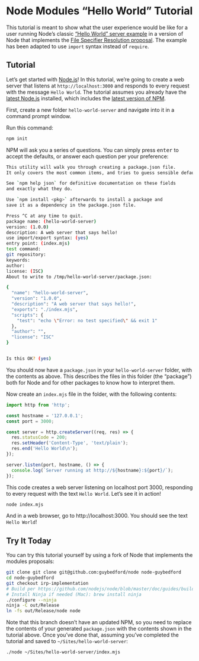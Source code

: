 # Node Modules “Hello World” Tutorial

This tutorial is meant to show what the user experience would be like for a user running Node’s classic [“Hello World” server example](https://nodejs.org/en/about/) in a version of Node that implements the [File Specifier Resolution proposal](https://github.com/GeoffreyBooth/node-import-file-specifier-resolution-proposal/). The example has been adapted to use `import` syntax instead of `require`.

## Tutorial

Let’s get started with [Node.js](https://nodejs.org/en/)! In this tutorial, we’re going to create a web server that listens at `http://localhost:3000` and responds to every request with the message `Hello World`. The tutorial assumes you already have the [latest Node.js](https://nodejs.org/en/download/) installed, which includes the [latest version of NPM](https://www.npmjs.com/get-npm).

First, create a new folder `hello-world-server` and navigate into it in a command prompt window.

Run this command:

```bash
npm init
```

NPM will ask you a series of questions. You can simply press <kbd>enter</kbd> to accept the defaults, or answer each question per your preference:

```bash
This utility will walk you through creating a package.json file.
It only covers the most common items, and tries to guess sensible defaults.

See `npm help json` for definitive documentation on these fields
and exactly what they do.

Use `npm install <pkg>` afterwards to install a package and
save it as a dependency in the package.json file.

Press ^C at any time to quit.
package name: (hello-world-server)
version: (1.0.0)
description: A web server that says hello!
use import/export syntax: (yes)
entry point: (index.mjs)
test command:
git repository:
keywords:
author:
license: (ISC)
About to write to /tmp/hello-world-server/package.json:

{
  "name": "hello-world-server",
  "version": "1.0.0",
  "description": "A web server that says hello!",
  "exports": "./index.mjs",
  "scripts": {
    "test": "echo \"Error: no test specified\" && exit 1"
  },
  "author": "",
  "license": "ISC"
}


Is this OK? (yes)
```

You should now have a `package.json` in your `hello-world-server` folder, with the contents as above. This describes the files in this folder (the “package”) both for Node and for other packages to know how to interpret them.

Now create an `index.mjs` file in the folder, with the following contents:

```js
import http from 'http';

const hostname = '127.0.0.1';
const port = 3000;

const server = http.createServer((req, res) => {
  res.statusCode = 200;
  res.setHeader('Content-Type', 'text/plain');
  res.end('Hello World\n');
});

server.listen(port, hostname, () => {
  console.log(`Server running at http://${hostname}:${port}/`);
});
```

This code creates a web server listening on localhost port 3000, responding to every request with the text `Hello World`. Let’s see it in action!

```bash
node index.mjs
```

And in a web browser, go to http://localhost:3000. You should see the text `Hello World`!

## Try It Today

You can try this tutorial yourself by using a fork of Node that implements the modules proposals:

```bash
git clone git clone git@github.com:guybedford/node node-guybedford
cd node-guybedford
git checkout irp-implementation
# Build per https://github.com/nodejs/node/blob/master/doc/guides/building-node-with-ninja.md
# Install Ninja if needed (Mac): brew install ninja
./configure --ninja
ninja -C out/Release
ln -fs out/Release/node node
```

Note that this branch doesn’t have an updated NPM, so you need to replace the contents of your generated `package.json` with the contents shown in the tutorial above. Once you’ve done that, assuming you’ve completed the tutorial and saved to `~/Sites/hello-world-server`:

```bash
./node ~/Sites/hello-world-server/index.mjs
```
